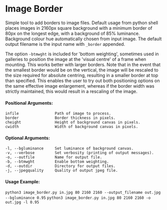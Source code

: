 # Image Border
Simple tool to add borders to image files. Default usage from python shell places images in 2160px square background with a minimum border of 80px on the longest edge, with a background of 85% luminance. Background colour hue automatically chosen from input image. The default output filename is the input name with `_border` appended.

The option `-btmwght` is included for 'bottom weighting', sometimes used in galleries to position the image at the 'visual centre' of a frame when mounting. This works better with larger borders. Note that in the event that the smallest border would be on the vertical, the image will be rescaled to the size required for absolute centring, resulting in a smaller border at top than specified. This enables the user to try out both positioning options on the same effective image enlargement, whereas if the border width was strictly maintained, this would result in a rescaling of the image.

#### Positional Arguments:
  ```
  infile                Path of image to process.
  border                Border thickness in pixels.
  cheight               Height of background canvas in pixels.
  cwidth                Width of background canvas in pixels.
  ```

#### Optional Arguments:
  ```
  -l, --bgluminance     Set luminance of background canvas.
  -v, --verbose         Set verbosity (printing of output messages).
  -o, --outfile         Name for output file.
  -b, --btmwght         Enable bottom weighting.
  -d, --outdir          Directory for output files.
  -j, --jpegquality     Quality of output jpeg file.
  ```

#### Usage Example:
`python3 image_border.py in.jpg 80 2160 2160 --output_filename out.jpg --bgluminance 0.95`
 `python3 image_border.py in.jpg 80 2160 2160 -o out.jpg -l 0.95`
